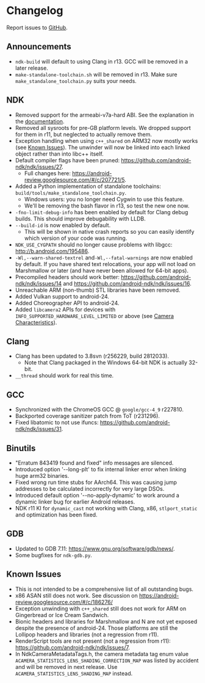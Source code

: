 Changelog
=========

Report issues to [GitHub].

[GitHub]: https://github.com/android-ndk/ndk/issues

Announcements
-------------

 * `ndk-build` will default to using Clang in r13. GCC will be removed in a
   later release.
 * `make-standalone-toolchain.sh` will be removed in r13. Make sure
   `make_standalone_toolchain.py` suits your needs.

NDK
---
 * Removed support for the armeabi-v7a-hard ABI. See the explanation in the
   [documentation](docs/HardFloatAbi.md).
 * Removed all sysroots for pre-GB platform levels. We dropped support for them
   in r11, but neglected to actually remove them.
 * Exception handling when using `c++_shared` on ARM32 now mostly works (see
   [Known Issues](#known-issues)). The unwinder will now be linked into each
   linked object rather than into libc++ itself.
 * Default compiler flags have been pruned:
   https://github.com/android-ndk/ndk/issues/27.
     * Full changes here: https://android-review.googlesource.com/#/c/207721/5.
 * Added a Python implementation of standalone toolchains:
   `build/tools/make_standalone_toolchain.py`.
     * Windows users: you no longer need Cygwin to use this feature.
     * We'll be removing the bash flavor in r13, so test the new one now.
 * `-fno-limit-debug-info` has been enabled by default for Clang debug builds.
   This should improve debugability with LLDB.
 * `--build-id` is now enabled by default.
     * This will be shown in native crash reports so you can easily identify
       which version of your code was running.
 * `NDK_USE_CYGPATH` should no longer cause problems with libgcc:
   http://b.android.com/195486.
 * `-Wl,--warn-shared-textrel` and`-Wl,--fatal-warnings` are now enabled by
   default. If you have shared text relocations, your app will not load on
   Marshmallow or later (and have never been allowed for 64-bit apps).
 * Precompiled headers should work better:
   https://github.com/android-ndk/ndk/issues/14 and
   https://github.com/android-ndk/ndk/issues/16.
 * Unreachable ARM (non-thumb) STL libraries have been removed.
 * Added Vulkan support to android-24.
 * Added Choreographer API to android-24.
 * Added `libcamera2` APIs for devices with
   `INFO_SUPPORTED_HARDWARE_LEVEL_LIMITED` or above (see [Camera
   Characteristics]).

[Camera Characteristics]: https://developer.android.com/reference/android/hardware/camera2/CameraCharacteristics.html#INFO_SUPPORTED_HARDWARE_LEVEL

Clang
-----

 * Clang has been updated to 3.8svn (r256229, build 2812033).
     * Note that Clang packaged in the Windows 64-bit NDK is actually 32-bit.
 * `__thread` should work for real this time.

GCC
---

 * Synchronized with the ChromeOS GCC @ `google/gcc-4_9` r227810.
 * Backported coverage sanitizer patch from ToT (r231296).
 * Fixed libatomic to not use ifuncs:
   https://github.com/android-ndk/ndk/issues/31.

Binutils
--------

 * "Erratum 843419 found and fixed" info messages are silenced.
 * Introduced option '--long-plt' to fix internal linker error when linking huge
   arm32 binaries.
 * Fixed wrong run time stubs for AArch64. This was causing jump addresses to be
   calculated incorrectly for very large DSOs.
 * Introduced default option '--no-apply-dynamic' to work around a dynamic
   linker bug for earlier Android releases.
 * NDK r11 KI for `dynamic_cast` not working with Clang, x86, `stlport_static`
   and optimization has been fixed.

GDB
---

 * Updated to GDB 7.11: https://www.gnu.org/software/gdb/news/.
 * Some bugfixes for `ndk-gdb.py`.

Known Issues
------------

 * This is not intended to be a comprehensive list of all outstanding bugs.
 * x86 ASAN still does not work. See discussion on
   https://android-review.googlesource.com/#/c/186276/
 * Exception unwinding with `c++_shared` still does not work for ARM on
   Gingerbread or Ice Cream Sandwich.
 * Bionic headers and libraries for Marshmallow and N are not yet exposed
   despite the presence of android-24. Those platforms are still the Lollipop
   headers and libraries (not a regression from r11).
 * RenderScript tools are not present (not a regression from r11):
   https://github.com/android-ndk/ndk/issues/7.
 * In NdkCameraMetadataTags.h, the camera metadata tag enum value
   `ACAMERA_STATISTICS_LENS_SHADING_CORRECTION_MAP` was listed by accident and
   will be removed in next release. Use `ACAMERA_STATISTICS_LENS_SHADING_MAP`
   instead.
